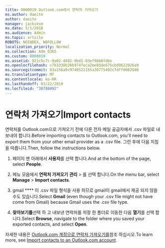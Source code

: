 ```yaml
---
title: 8000019 Outlook.com에서 연락처 가져오기
ms.author: daeite
author: daeite
manager: jackiesm
ms.date: 5/1/2018
ms.audience: Admin
ms.topic: article
ROBOTS: NOINDEX, NOFOLLOW
localization_priority: Normal
ms.collection: Adm_O365
ms.custom: 8000019
ms.assetid: 921c5c7c-9a02-4682-9bd1-03ef9bb0fd6e
ms.openlocfilehash: c7b3338b26b974feca2be85de675cbd9622026a9
ms.sourcegitcommit: 03a156a9c9740521155a30775492c7dff0982588
ms.translationtype: MT
ms.contentlocale: ko-KR
ms.lasthandoff: 03/22/2019
ms.locfileid: "30788092"
---
```

# <a name="import-contacts"></a><span data-ttu-id="b9098-102">연락처 가져오기</span><span class="sxs-lookup"><span data-stu-id="b9098-102">Import contacts</span></span>

<span data-ttu-id="b9098-103">연락처를 Outlook.com으로 가져오기 전에 다른 전자 메일 공급자에서 .csv 파일로 내보내야 합니다.</span><span class="sxs-lookup"><span data-stu-id="b9098-103">Before importing contacts to Outlook.com, you'll need to export them from your other email provider as a .csv file.</span></span> <span data-ttu-id="b9098-104">그런 후에 다음 지침을 따릅니다.</span><span class="sxs-lookup"><span data-stu-id="b9098-104">Then, follow the instructions below.</span></span>
  
1. <span data-ttu-id="b9098-105">페이지 맨 아래에서 **사용자**를 선택 합니다.</span><span class="sxs-lookup"><span data-stu-id="b9098-105">And at the bottom of the page, select **People**.</span></span> 
    
2. <span data-ttu-id="b9098-106">메뉴 모음에서 **연락처 가져오기** **관리** \> 를 선택 합니다.</span><span class="sxs-lookup"><span data-stu-id="b9098-106">On the menu bar, select **Manage** \> **Import contacts**.</span></span> 
    
3. <span data-ttu-id="b9098-107">gmail \*\*\*\* 이 .csv 파일 형식을 사용 하므로 gmail이 gmail에서 제공 되지 않을 수도 있습니다.</span><span class="sxs-lookup"><span data-stu-id="b9098-107">Select **Gmail** (even though your .csv file might not have come from Gmail) because Gmail uses the .csv file type.</span></span> 
    
4. <span data-ttu-id="b9098-108">**찾아보기를**선택 하 고 내보낸 연락처를 저장 한 폴더로 이동한 다음 **열기**를 선택 합니다.</span><span class="sxs-lookup"><span data-stu-id="b9098-108">Select **Browse**, navigate to the folder where you saved your exported contacts, and select **Open**.</span></span> 
    
<span data-ttu-id="b9098-109">자세한 내용은 [Outlook.com 계정으로 연락처 가져오기를](https://go.microsoft.com/fwlink/p/?linkid=873136)참조 하십시오.</span><span class="sxs-lookup"><span data-stu-id="b9098-109">To learn more, see [Import contacts to an Outlook.com account](https://go.microsoft.com/fwlink/p/?linkid=873136).</span></span>
  

